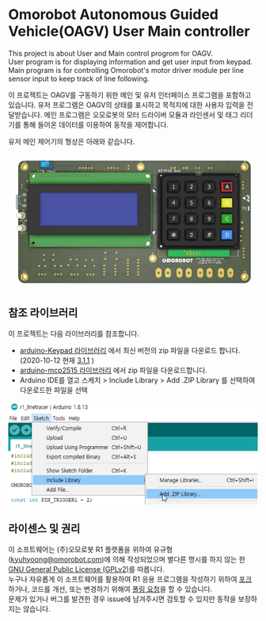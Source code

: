 # Omorobot Autonomous Guided Vehicle(OAGV) User Main controller

This project is about User and Main control progrom for OAGV.  
User program is for displaying information and get user input from keypad.  
Main program is for controlling Omorobot's motor driver module per line sensor input to keep track of line following.  

이 프로젝트는 OAGV를 구동하기 위한 메인 및 유저 인터페이스 프로그램을 포함하고 있습니다.
유저 프로그램은 OAGV의 상태를 표시하고 목적지에 대한 사용자 입력을 전달받습니다.
메인 프로그램은 오모로봇의 모터 드라이버 모듈과 라인센서 및 태그 리더기를 통해 들어온 데이터를 이용하여 동작을 제어합니다.  

유저 메인 제어기의 형상은 아래와 같습니다.  

<div align="center">
  <img src="img/pcb_design.png">
</div>

## 참조 라이브러리

 이 프로젝트는 다음 라이브러리를 참조합니다.
  - [arduino-Keypad 라이브러리](https://www.arduino.cc/reference/en/libraries/keypad/)  에서 최신 버전의 zip 파일을 다운로드 합니다. (2020-10-12 현재 [3.1.1](http://downloads.arduino.cc/libraries/github.com/Chris--A/Keypad-3.1.1.zip) )
  - [arduino-mcp2515 라이브러리](https://github.com/autowp/arduino-mcp2515) 에서 zip 파일을 다운로드합니다.  
  - Arduino IDE를 열고 스케치 > Include Library > Add .ZIP Library 를 선택하여 다운로드한 파일을 선택  

<div align="center">
  <img src="img/add_library.png">
</div>

## 라이센스 및 권리

이 소프트웨어는 (주)오모로봇 R1 플랫폼을 위하여 유규형 ([kyuhyoong@omorobot.com](kyuhyoong@omorobot.com "kyuhyoong@omorobot.com"))에 의해 작성되었으며 별다른 명시를 하지 않는 한 [GNU General Public License (GPLv2)](https://www.gnu.org/licenses/old-licenses/gpl-2.0.en.html)를 따릅니다.  
누구나 자유롭게 이 소프트웨어를 활용하여 R1 응용 프로그램을 작성하기 위하여 [포크](https://help.github.com/articles/fork-a-repo)하거나, 코드를 개선, 또는 변경하기 위해여 [풀링 요청](https://help.github.com/articles/using-pull-requests)을 할 수 있습니다.  
문제가 있거나 버그를 발견한 경우 issue에 남겨주시면 검토할 수 있지만 동작을 보장하지는 않습니다.

